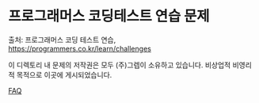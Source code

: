 # 프로그래머스 코딩테스트 연습 문제

출처: 프로그래머스 코딩 테스트 연습, https://programmers.co.kr/learn/challenges

이 디렉토리 내 문제의 저작권은 모두 (주)그렙이 소유하고 있습니다.
비상업적 비영리적 목적으로 이곳에 게시되었습니다.

[FAQ](https://programmers.zendesk.com/hc/ko/articles/360034546572-%ED%94%84%EB%A1%9C%EA%B7%B8%EB%9E%98%EB%A8%B8%EC%8A%A4%EC%9D%98-%EC%95%8C%EA%B3%A0%EB%A6%AC%EC%A6%98-%EB%AC%B8%EC%A0%9C-%ED%92%80%EC%9D%B4%EB%A5%BC-%EA%B0%9C%EC%9D%B8-%EB%B8%94%EB%A1%9C%EA%B7%B8-GitHub-%EA%B8%B0%ED%83%80-%EC%82%AC%EC%9D%B4%ED%8A%B8%EC%97%90-%EC%98%AC%EB%A0%A4%EB%8F%84-%EB%90%98%EB%82%98%EC%9A%94-)